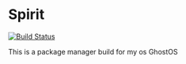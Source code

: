 # Spirit
[![Build Status](https://travis-ci.org/Titan-Technology/Spirit.svg?branch=master)](https://travis-ci.org/Titan-Technology/Spirit)

This is a package manager build for my os GhostOS
